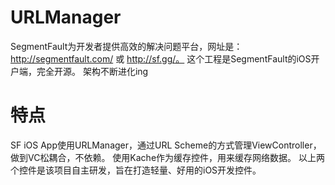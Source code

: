 URLManager
=============

SegmentFault为开发者提供高效的解决问题平台，网址是：http://segmentfault.com/ 或 http://sf.gg/。
这个工程是SegmentFault的iOS开户端，完全开源。
架构不断进化ing

特点
=============

SF iOS App使用URLManager，通过URL Scheme的方式管理ViewController，做到VC松耦合，不依赖。
使用Kache作为缓存控件，用来缓存网络数据。
以上两个控件是该项目自主研发，旨在打造轻量、好用的iOS开发控件。

